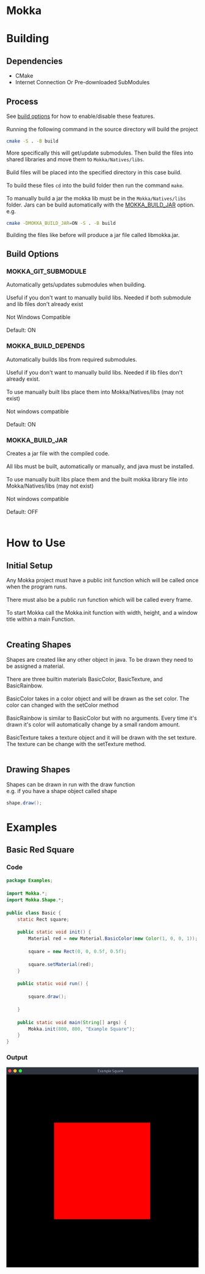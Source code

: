 # Mokka

# Building
## Dependencies
 - CMake
 - Internet Connection Or Pre-downloaded SubModules


## Process

See [build options](#Build-Options) for how to enable/disable these features.<br>
<br>
Running the following command in the source directory will build the project
```bash
cmake -S . -B build
```
More specifically this will get/update submodules. Then build the files into shared libraries and move them to `Mokka/Natives/libs`. <br>
<br>
Build files will be placed into the specified directory in this case build. <br>
<br>
To build these files `cd` into the build folder then run the command `make`. <br>
<br>
To manually build a jar the mokka lib must be in the `Mokka/Natives/libs` folder. Jars can be build automatically with the [MOKKA_BUILD_JAR](#MOKKA_BUILD_JAR) option. <br>
e.g. 
```bash
cmake -DMOKKA_BUILD_JAR=ON -S . -B build
```
Building the files like before will produce a jar file called libmokka.jar.

## Build Options 
### MOKKA_GIT_SUBMODULE
Automatically gets/updates submodules when building. <br>
<br>
Useful if you don't want to manually build libs. Needed if both submodule and lib files don't already exist <br>
<br>
Not Windows Compatible <br>
<br>
Default: ON

### MOKKA_BUILD_DEPENDS
Automatically builds libs from required submodules. <br>
<br>
Useful if you don't want to manually build libs. Needed if lib files don't already exist. <br>
<br>
To use manually built libs place them into Mokka/Natives/libs (may not exist) <br>
<br>
Not windows compatible <br>
<br>
Default: ON

### MOKKA_BUILD_JAR
Creates a jar file with the compiled code. <br>
<br>
All libs must be built, automatically or manually, and java must be installed. <br>
<br>
To use manually built libs place them and the built mokka library file into Mokka/Natives/libs (may not exist) <br>
<br>
Not windows compatible <br>
<br>
Default: OFF <br>
<br>

# How to Use

## Initial Setup
Any Mokka project must have a public init function which will be called once when the program runs. <br>
<br>
There must also be a public run function which will be called every frame. <br>
<br>
To start Mokka call the Mokka.init function with width, height, and a window title within a main Function. <br>
<br>

## Creating Shapes 
Shapes are created like any other object in java. To be drawn they need to be assigned a material. <br>
<br>
There are three builtin materials BasicColor, BasicTexture, and BasicRainbow. <br>
<br>
BasicColor takes in a color object and will be drawn as the set color. The color can changed with the setColor method <br>
<br>
BasicRainbow is similar to BasicColor but with no arguments. Every time it's drawn it's color will automatically change by a small random amount. <br>
<br>
BasicTexture takes a texture object and it will be drawn with the set texture. The texture can be change with the setTexture method. <br>
<br>

## Drawing Shapes
Shapes can be drawn in run with the draw function <br>
e.g. if you have a shape object called shape
```Java
shape.draw();
```



# Examples

## Basic Red Square
### Code

```Java
package Examples;

import Mokka.*;
import Mokka.Shape.*;

public class Basic {
    static Rect square;

    public static void init() {
        Material red = new Material.BasicColor(new Color(1, 0, 0, 1));

        square = new Rect(0, 0, 0.5f, 0.5f);

        square.setMaterial(red);
    }

    public static void run() {

        square.draw();

    }

    public static void main(String[] args) {
        Mokka.init(800, 800, "Example Square");
    }
}
```
### Output <br>
![](Examples/Images/BasicRedSquare.png)
<br>
<br>